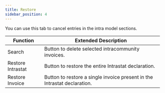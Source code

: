 ```yaml
---
title: Restore
sidebar_position: 4
---
```


You can use this tab to cancel entries in the intra model sections.



| Function | Extended Description |
| --- | --- |
| Search | Button to delete selected intracommunity invoices. |
| Restore Intrastat | Button to restore the entire Intrastat declaration. |
| Restore Invoice | Button to restore a single invoice present in the Intrastat declaration. |